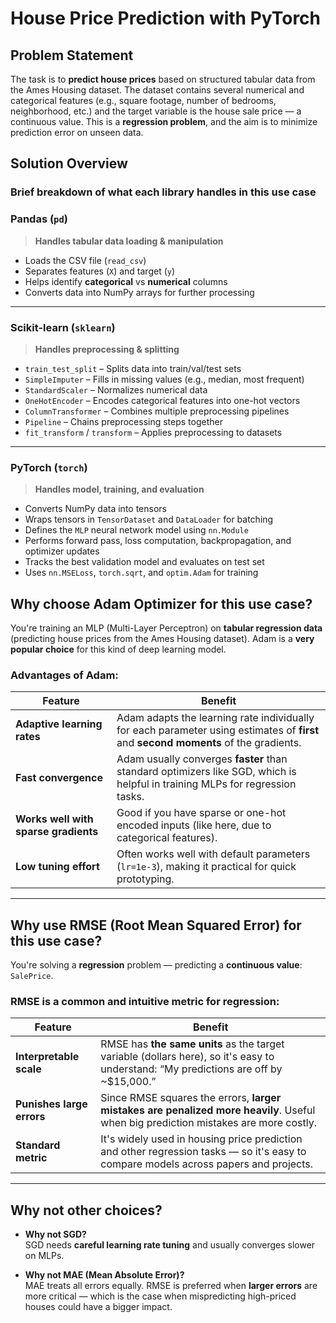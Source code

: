 # House Price Prediction with PyTorch

## Problem Statement

The task is to **predict house prices** based on structured tabular data from the Ames Housing dataset. The dataset contains several numerical and categorical features (e.g., square footage, number of bedrooms, neighborhood, etc.) and the target variable is the house sale price — a continuous value.
This is a **regression problem**, and the aim is to minimize prediction error on unseen data.

## Solution Overview

### Brief breakdown of what each library handles in this use case

### **Pandas (`pd`)**

> **Handles tabular data loading & manipulation**

- Loads the CSV file (`read_csv`)
- Separates features (`X`) and target (`y`)
- Helps identify **categorical** vs **numerical** columns
- Converts data into NumPy arrays for further processing

---

### **Scikit-learn (`sklearn`)**

> **Handles preprocessing & splitting**

- `train_test_split` – Splits data into train/val/test sets
- `SimpleImputer` – Fills in missing values (e.g., median, most frequent)
- `StandardScaler` – Normalizes numerical data
- `OneHotEncoder` – Encodes categorical features into one-hot vectors
- `ColumnTransformer` – Combines multiple preprocessing pipelines
- `Pipeline` – Chains preprocessing steps together
- `fit_transform` / `transform` – Applies preprocessing to datasets

---

### **PyTorch (`torch`)**

> **Handles model, training, and evaluation**

- Converts NumPy data into tensors
- Wraps tensors in `TensorDataset` and `DataLoader` for batching
- Defines the `MLP` neural network model using `nn.Module`
- Performs forward pass, loss computation, backpropagation, and optimizer updates
- Tracks the best validation model and evaluates on test set
- Uses `nn.MSELoss`, `torch.sqrt`, and `optim.Adam` for training

## Why choose **Adam Optimizer** for this use case?

You're training an MLP (Multi-Layer Perceptron) on **tabular regression data** (predicting house prices from the Ames Housing dataset). Adam is a **very popular choice** for this kind of deep learning model.

### Advantages of Adam:

| Feature                        | Benefit                                                                                                                                               |
|-------------------------------|--------------------------------------------------------------------------------------------------------------------------------------------------------|
| **Adaptive learning rates**   | Adam adapts the learning rate individually for each parameter using estimates of **first** and **second moments** of the gradients.                   |
| **Fast convergence**          | Adam usually converges **faster** than standard optimizers like SGD, which is helpful in training MLPs for regression tasks.                         |
| **Works well with sparse gradients** | Good if you have sparse or one-hot encoded inputs (like here, due to categorical features).                                                       |
| **Low tuning effort**         | Often works well with default parameters (`lr=1e-3`), making it practical for quick prototyping.                                                      |

---

## Why use **RMSE (Root Mean Squared Error)** for this use case?

You're solving a **regression** problem — predicting a **continuous value**: `SalePrice`.

### RMSE is a common and intuitive metric for regression:

| Feature                  | Benefit                                                                                                                                   |
|--------------------------|--------------------------------------------------------------------------------------------------------------------------------------------|
| **Interpretable scale**  | RMSE has **the same units** as the target variable (dollars here), so it's easy to understand: “My predictions are off by ~$15,000.”     |
| **Punishes large errors**| Since RMSE squares the errors, **larger mistakes are penalized more heavily**. Useful when big prediction mistakes are more costly.      |
| **Standard metric**      | It's widely used in housing price prediction and other regression tasks — so it's easy to compare models across papers and projects.     |

---

## Why **not** other choices?

- **Why not SGD?**  
  SGD needs **careful learning rate tuning** and usually converges slower on MLPs.

- **Why not MAE (Mean Absolute Error)?**  
  MAE treats all errors equally. RMSE is preferred when **larger errors** are more critical — which is the case when mispredicting high-priced houses could have a bigger impact.